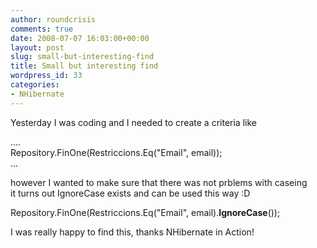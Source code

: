 ```yaml
---
author: roundcrisis
comments: true
date: 2008-07-07 16:03:00+00:00
layout: post
slug: small-but-interesting-find
title: Small but interesting find
wordpress_id: 33
categories:
- NHibernate
---
```


Yesterday I was coding and I needed to create a criteria like  
  
....  
Repository.FinOne(Restriccions.Eq("Email", email));  
...  
  
however I wanted to make sure that there was not prblems with caseing  
it turns out IgnoreCase exists and can be used this way :D  
  
Repository.FinOne(Restriccions.Eq("Email", email).**IgnoreCase**());  
  
I was really happy to find this, thanks NHibernate in Action!

